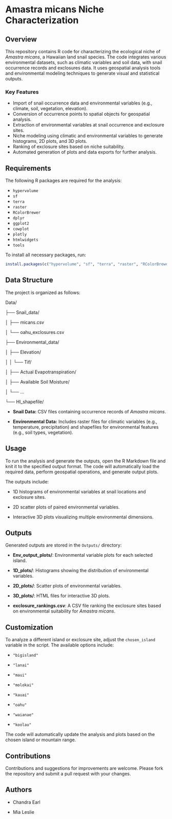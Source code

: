 # Amastra micans Niche Characterization

## Overview
This repository contains R code for characterizing the ecological niche of *Amastra micans*, a Hawaiian land snail species. The code integrates various environmental datasets, such as climatic variables and soil data, with snail occurrence records and exclosures data. It uses geospatial analysis tools and environmental modeling techniques to generate visual and statistical outputs.

### Key Features
- Import of snail occurrence data and environmental variables (e.g., climate, soil, vegetation, elevation).
- Conversion of occurrence points to spatial objects for geospatial analysis.
- Extraction of environmental variables at snail occurrence and exclosure sites.
- Niche modeling using climatic and environmental variables to generate histograms, 2D plots, and 3D plots.
- Ranking of exclosure sites based on niche suitability.
- Automated generation of plots and data exports for further analysis.

## Requirements
The following R packages are required for the analysis:

- `hypervolume`
- `sf`
- `terra`
- `raster`
- `RColorBrewer`
- `dplyr`
- `ggplot2`
- `cowplot`
- `plotly`
- `htmlwidgets`
- `tools`

To install all necessary packages, run:

```r
install.packages(c("hypervolume", "sf", "terra", "raster", "RColorBrewer", "dplyr", "ggplot2", "cowplot", "plotly", "htmlwidgets", "tools"))
```

## Data Structure

The project is organized as follows:

Data/

├── Snail_data/

│   ├── micans.csv

│   └── oahu_exclosures.csv

├── Environmental_data/

│   ├── Elevation/

│   │   └── Tif/

│   ├── Actual Evapotranspiration/

│   ├── Available Soil Moisture/

│   └── ...

└── HI_shapefile/

-   **Snail Data:** CSV files containing occurrence records of *Amastra micans*.

-   **Environmental Data:** Includes raster files for climatic variables (e.g., temperature, precipitation) and shapefiles for environmental features (e.g., soil types, vegetation).

## Usage

To run the analysis and generate the outputs, open the R Markdown file and knit it to the specified output format. The code will automatically load the required data, perform geospatial operations, and generate output plots.

The outputs include:

-   1D histograms of environmental variables at snail locations and exclosure sites.

-   2D scatter plots of paired environmental variables.

-   Interactive 3D plots visualizing multiple environmental dimensions.

## Outputs

Generated outputs are stored in the `Outputs/` directory:

-   **Env_output_plots/**: Environmental variable plots for each selected island.

-   **1D_plots/**: Histograms showing the distribution of environmental variables.

-   **2D_plots/**: Scatter plots of environmental variables.

-   **3D_plots/**: HTML files for interactive 3D plots.

-   **exclosure_rankings.csv**: A CSV file ranking the exclosure sites based on environmental suitability for *Amastra micans*.

## Customization

To analyze a different island or exclosure site, adjust the `chosen_island` variable in the script. The available options include:

-   `"bigisland"`

-   `"lanai"`

-   `"maui"`

-   `"molokai"`

-   `"kauai"`

-   `"oahu"`

-   `"waianae"`

-   `"koolau"`

The code will automatically update the analysis and plots based on the chosen island or mountain range.

## Contributions

Contributions and suggestions for improvements are welcome. Please fork the repository and submit a pull request with your changes.

## Authors

-   Chandra Earl

-   Mia Leslie
